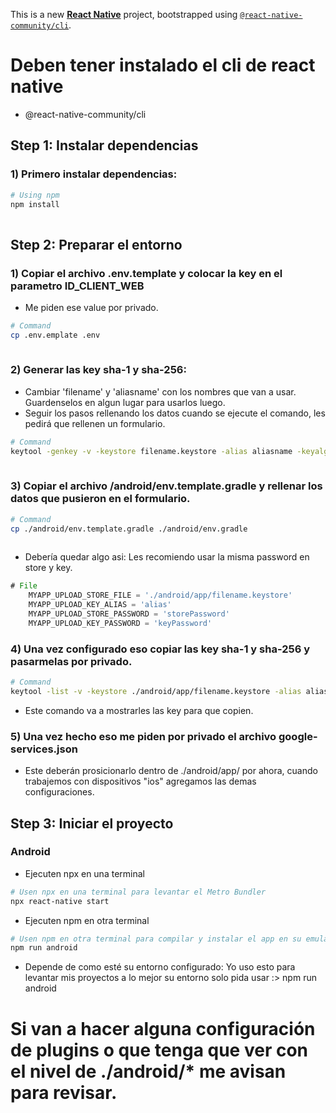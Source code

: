 This is a new [**React Native**](https://reactnative.dev) project, bootstrapped using [`@react-native-community/cli`](https://github.com/react-native-community/cli).

# Deben tener instalado el cli de react native

* @react-native-community/cli


## Step 1: Instalar dependencias

### 1) Primero instalar dependencias:

```sh
# Using npm
npm install
 
```

## Step 2: Preparar el entorno

### 1) Copiar el archivo .env.template y colocar la key en el parametro ID_CLIENT_WEB

- Me piden ese value por privado.

```sh
# Command
cp .env.emplate .env
 
```


### 2) Generar las key sha-1 y sha-256: 
- Cambiar 'filename' y 'aliasname' con los nombres que van a usar. Guardenselos en algun lugar para usarlos luego.
- Seguir los pasos rellenando los datos cuando se ejecute el comando, les pedirá que rellenen un formulario.

```sh
# Command
keytool -genkey -v -keystore filename.keystore -alias aliasname -keyalg RSA -keysize 2048 -validity 10000
 
```


### 3) Copiar el archivo /android/env.template.gradle y rellenar los datos que pusieron en el formulario.

```sh
# Command
cp ./android/env.template.gradle ./android/env.gradle 
 
```
- Debería quedar algo asi: Les recomiendo usar la misma password en store y key.

```gradle
# File
    MYAPP_UPLOAD_STORE_FILE = './android/app/filename.keystore'
    MYAPP_UPLOAD_KEY_ALIAS = 'alias'
    MYAPP_UPLOAD_STORE_PASSWORD = 'storePassword'
    MYAPP_UPLOAD_KEY_PASSWORD = 'keyPassword'
```


### 4) Una vez configurado eso copiar las key sha-1 y sha-256 y pasarmelas por privado.

```sh
# Command
keytool -list -v -keystore ./android/app/filename.keystore -alias alias -storepass storePassword -keypass keyPassword
```
- Este comando va a mostrarles las key para que copien.


### 5) Una vez hecho eso me piden por privado el archivo google-services.json

- Este deberán prosicionarlo dentro de ./android/app/ por ahora, cuando trabajemos con dispositivos "ios" agregamos las demas configuraciones.


## Step 3: Iniciar el proyecto

### Android
- Ejecuten npx en una terminal
```sh
# Usen npx en una terminal para levantar el Metro Bundler
npx react-native start
```
- Ejecuten npm en otra terminal
```sh
# Usen npm en otra terminal para compilar y instalar el app en su emulador/dispositivo Android que van a usar.
npm run android
```
- Depende de como esté su entorno configurado: Yo uso esto para levantar mis proyectos a lo mejor su entorno solo pida usar :> npm run android


# Si van a hacer alguna configuración de plugins o que tenga que ver con el nivel de ./android/* me avisan para revisar.